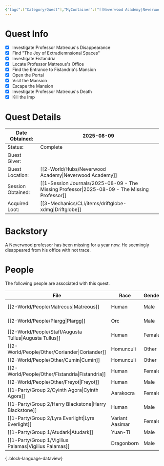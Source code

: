 ```yaml
---
{"tags":["Category/Quest"],"MyContainer":["[[Neverwood Academy|Neverwood Academy]]","[[2-World/Places/Lorehold Campus.md|Lorehold Campus]]"],"MyCategory":null,"image":"009-02-001.book.webp","obsidianUIMode":"preview","questObtained":"2025-08-09","questStatus":"Complete","questGiver":null,"questLocationObtained":"[[Neverwood Academy|Neverwood Academy]]","questSessionObtained":"[[1-Session Journals/2025-08-09 - The Missing Professor.md|2025-08-09 - The Missing Professor]]","questNotes":null,"questLootAvail":"[[3-Mechanics/CLI/items/driftglobe-xdmg.md|driftglobe-xdmg]]","NoteIcon":"quest","dg-publish":true,"questLootEarned":"[[3-Mechanics/CLI/items/driftglobe-xdmg.md|driftglobe-xdmg]]","dg-path":"World/Quests/The Missing Professor.md","permalink":"/world/quests/the-missing-professor/","dgPassFrontmatter":true,"updated":"2025-10-02T16:23:12.000+01:00"}
---
```




# Quest Info

- [x] Investigate Professor Matreous's Disappearance
- [x] Find "The Joy of Extradiemnsional Spaces"
- [x] Investigate Fistandria
- [x] Locate Professor Matreous's Office
- [x] Find the Entrance to Fistandria's Mansion
- [x] Open the Portal
- [x] Visit the Mansion
- [x] Escape the Mansion
- [x] Investigate Professor Matreous's Death
- [x] Kill the Imp

# Quest Details


| Date Obtained:    | 2025-08-09                             |
| ----------------- | -------------------------------------- |
| Status:           | Complete                               |
| Quest Giver:      |                                        |
| Quest Location:   | [[2-World/Hubs/Neverwood Academy\|Neverwood Academy]]                  |
| Session Obtained: | [[1-Session Journals/2025-08-09 - The Missing Professor\|2025-08-09 - The Missing Professor]] |
| Acquired Loot:    | [[3-Mechanics/CLI/items/driftglobe-xdmg\|Driftglobe]]        |


# Backstory

A Neverwood professor has been missing for a year now. He seemingly disappeared from his office with not trace.


# People

The following people are associated with this quest.

| File                                                       | Race            | Gender | Role               |
| ---------------------------------------------------------- | --------------- | ------ | ------------------ |
| [[2-World/People/Matreous\|Matreous]]                   | Human           | Male   | Professor of Chaos |
| [[2-World/People/Plargg\|Plargg]]                       | Orc             | Male   | College Dean       |
| [[2-World/People/Staff/Augusta Tullus\|Augusta Tullus]] | Human           | Female | College Dean       |
| [[2-World/People/Other/Coriander\|Coriander]]           | Homunculi       | Other  | Butler             |
| [[2-World/People/Other/Cumin\|Cumin]]                   | Homunculi       | Other  | Butler             |
| [[2-World/People/Other/Fistandria\|Fistandria]]         | Human           | Female | Mage               |
| [[2-World/People/Other/Freyot\|Freyot]]                 | Human           | Male   | Mage               |
| [[1-Party/Group 2/Cyinth Agora\|Cyinth Agora]]          | Aarakocra       | Female | Player             |
| [[1-Party/Group 2/Harry Blackstone\|Harry Blackstone]]  | Human           | Male   | Player             |
| [[1-Party/Group 2/Lyra Everlight\|Lyra Everlight]]      | Variant Aasimar | Female | Player             |
| [[1-Party/Group 1/Atudark\|Atudark]]                    | Yuan-Ti         | Male   | Player             |
| [[1-Party/Group 1/Vigilius Palamas\|Vigilius Palamas]]  | Dragonborn      | Male   | Player             |

{ .block-language-dataview}
